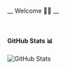 __ Welcome 👋🏼 __


<br>

<h4> GitHub Stats 📊 </h4>

![GitHub Stats](https://github-readme-stats.vercel.app/api?username=EtherSol&theme=radical)
